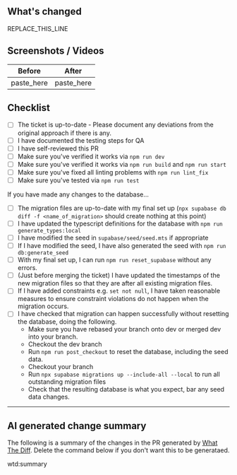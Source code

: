 ## What's changed
REPLACE_THIS_LINE

## Screenshots / Videos
| Before     | After      |
|------------|------------|
| paste_here | paste_here |

## Checklist
- [ ] The ticket is up-to-date - Please document any deviations from the original approach if there is any.
- [ ] I have documented the testing steps for QA
- [ ] I have self-reviewed this PR
- [ ] Make sure you've verified it works via `npm run dev`
- [ ] Make sure you've verified it works via `npm run build` and `npm run start`
- [ ] Make sure you've fixed all linting problems with `npm run lint_fix`
- [ ] Make sure you've tested via `npm run test`

If you have made any changes to the database...
  - [ ] The migration files are up-to-date with my final set up (`npx supabase db diff -f <name_of_migration>` should create nothing at this point)
  - [ ] I have updated the typescript definitions for the database with `npm run generate_types:local`
  - [ ] I have modified the seed in `supabase/seed/seed.mts` if appropriate
  - [ ] If I have modified the seed, I have also generated the seed with `npm run db:generate_seed` 
  - [ ] With my final set up, I can run `npm run reset_supabase` without any errors.
  - [ ] (Just before merging the ticket) I have updated the timestamps of the new migration files so that they are after all existing migration files.
  - [ ] If I have added constraints e.g. `set not null`, I have taken reasonable measures to ensure constraint violations do not happen when the migration occurs. 
  - [ ] I have checked that migration can happen successfully without resetting the database, doing the following.
    - Make sure you have rebased your branch onto dev or merged dev into your branch.
    - Checkout the dev branch
    - Run `npm run post_checkout` to reset the database, including the seed data.
    - Checkout your branch
    - Run `npx supabase migrations up --include-all --local` to run all outstanding migration files
    - Check that the resulting database is what you expect, bar any seed data changes.

---
## AI generated change summary

The following is a summary of the changes in the PR generated by [What The Diff](https://whatthediff.ai/).
Delete the command below if you don't want this to be generataed.

wtd:summary
